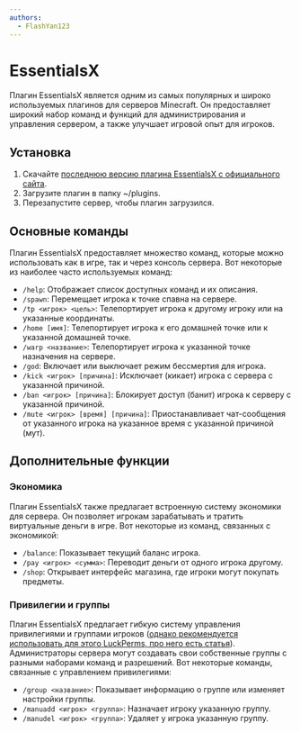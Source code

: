 ```yaml
---
authors:
  - FlashYan123
---
```


# EssentialsX

Плагин EssentialsX является одним из самых популярных и широко используемых плагинов для серверов Minecraft. Он предоставляет широкий набор команд и функций для администрирования и управления сервером, а также улучшает игровой опыт для игроков.

## Установка

1. Скачайте [последнюю версию плагина EssentialsX с официального сайта](https://essentialsx.net/downloads.html).
2. Загрузите плагин в папку ~/plugins.
3. Перезапустите сервер, чтобы плагин загрузился.

## Основные команды

Плагин EssentialsX предоставляет множество команд, которые можно использовать как в игре, так и через консоль сервера. Вот некоторые из наиболее часто используемых команд:

- `/help`: Отображает список доступных команд и их описания.
- `/spawn`: Перемещает игрока к точке спавна на сервере.
- `/tp <игрок> <цель>`: Телепортирует игрока к другому игроку или на указанные координаты.
- `/home [имя]`: Телепортирует игрока к его домашней точке или к указанной домашней точке.
- `/warp <название>`: Телепортирует игрока к указанной точке назначения на сервере.
- `/god`: Включает или выключает режим бессмертия для игрока.
- `/kick <игрок> [причина]`: Исключает (кикает) игрока с сервера с указанной причиной.
- `/ban <игрок> [причина]`: Блокирует доступ (банит) игрока к серверу с указанной причиной.
- `/mute <игрок> [время] [причина]`: Приостанавливает чат-сообщения от указанного игрока на указанное время с указанной причиной (мут).

## Дополнительные функции

### Экономика

Плагин EssentialsX также предлагает встроенную систему экономики для сервера. Он позволяет игрокам зарабатывать и тратить виртуальные деньги в игре. Вот некоторые из команд, связанных с экономикой:

- `/balance`: Показывает текущий баланс игрока.
- `/pay <игрок> <сумма>`: Переводит деньги от одного игрока другому.
- `/shop`: Открывает интерфейс магазина, где игроки могут покупать предметы.

### Привилегии и группы

Плагин EssentialsX предлагает гибкую систему управления привилегиями и группами игроков ([однако рекомендуется использовать для этого LuckPerms, про него есть статья](https://wiki.play2go.cloud/minecraft/plugins/luckperms)). Администраторы сервера могут создавать свои собственные группы с разными наборами команд и разрешений. Вот некоторые команды, связанные с управлением привилегиями:

- `/group <название>`: Показывает информацию о группе или изменяет настройки группы.
- `/manuadd <игрок> <группа>`: Назначает игроку указанную группу.
- `/manudel <игрок> <группа>`: Удаляет у игрока указанную группу.
